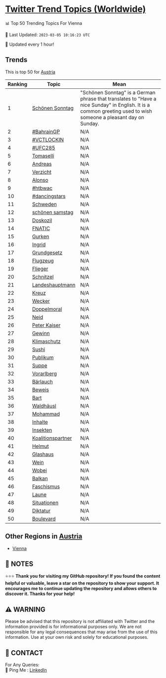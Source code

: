 [Twitter Trend Topics (Worldwide)](https://github.com/ErcinDedeoglu/Twitter-Trend-Topics)
==========


📊 Top 50 Trending Topics For Vienna

📆 Last Updated: `2023-03-05 10:16:23 UTC`

🔧 Updated every 1 hour!


## Trends

This is top 50 for [Austria](</Austria>)

| Ranking | Topic | Mean |
| ------- | ------------ | ------------ |
| 1 | [Schönen Sonntag](http://twitter.com/search?q=Sch%c3%b6nen+Sonntag) | "Schönen Sonntag" is a German phrase that translates to "Have a nice Sunday" in English. It is a common greeting used to wish someone a pleasant day on Sunday. |
| 2 | [#BahrainGP](http://twitter.com/search?q=%23BahrainGP) | N/A |
| 3 | [#VCTLOCKIN](http://twitter.com/search?q=%23VCTLOCKIN) | N/A |
| 4 | [#UFC285](http://twitter.com/search?q=%23UFC285) | N/A |
| 5 | [Tomaselli](http://twitter.com/search?q=Tomaselli) | N/A |
| 6 | [Andreas](http://twitter.com/search?q=Andreas) | N/A |
| 7 | [Verzicht](http://twitter.com/search?q=Verzicht) | N/A |
| 8 | [Alonso](http://twitter.com/search?q=Alonso) | N/A |
| 9 | [#htbwac](http://twitter.com/search?q=%23htbwac) | N/A |
| 10 | [#dancingstars](http://twitter.com/search?q=%23dancingstars) | N/A |
| 11 | [Schweden](http://twitter.com/search?q=Schweden) | N/A |
| 12 | [schönen samstag](http://twitter.com/search?q=sch%c3%b6nen+samstag) | N/A |
| 13 | [Doskozil](http://twitter.com/search?q=Doskozil) | N/A |
| 14 | [FNATIC](http://twitter.com/search?q=FNATIC) | N/A |
| 15 | [Gurken](http://twitter.com/search?q=Gurken) | N/A |
| 16 | [Ingrid](http://twitter.com/search?q=Ingrid) | N/A |
| 17 | [Grundgesetz](http://twitter.com/search?q=Grundgesetz) | N/A |
| 18 | [Flugzeug](http://twitter.com/search?q=Flugzeug) | N/A |
| 19 | [Flieger](http://twitter.com/search?q=Flieger) | N/A |
| 20 | [Schnitzel](http://twitter.com/search?q=Schnitzel) | N/A |
| 21 | [Landeshauptmann](http://twitter.com/search?q=Landeshauptmann) | N/A |
| 22 | [Kreuz](http://twitter.com/search?q=Kreuz) | N/A |
| 23 | [Wecker](http://twitter.com/search?q=Wecker) | N/A |
| 24 | [Doppelmoral](http://twitter.com/search?q=Doppelmoral) | N/A |
| 25 | [Neid](http://twitter.com/search?q=Neid) | N/A |
| 26 | [Peter Kaiser](http://twitter.com/search?q=Peter+Kaiser) | N/A |
| 27 | [Gewinn](http://twitter.com/search?q=Gewinn) | N/A |
| 28 | [Klimaschutz](http://twitter.com/search?q=Klimaschutz) | N/A |
| 29 | [Sushi](http://twitter.com/search?q=Sushi) | N/A |
| 30 | [Publikum](http://twitter.com/search?q=Publikum) | N/A |
| 31 | [Suppe](http://twitter.com/search?q=Suppe) | N/A |
| 32 | [Vorarlberg](http://twitter.com/search?q=Vorarlberg) | N/A |
| 33 | [Bärlauch](http://twitter.com/search?q=B%c3%a4rlauch) | N/A |
| 34 | [Beweis](http://twitter.com/search?q=Beweis) | N/A |
| 35 | [Bart](http://twitter.com/search?q=Bart) | N/A |
| 36 | [Waldhäusl](http://twitter.com/search?q=Waldh%c3%a4usl) | N/A |
| 37 | [Mohammad](http://twitter.com/search?q=Mohammad) | N/A |
| 38 | [Inhalte](http://twitter.com/search?q=Inhalte) | N/A |
| 39 | [Insekten](http://twitter.com/search?q=Insekten) | N/A |
| 40 | [Koalitionspartner](http://twitter.com/search?q=Koalitionspartner) | N/A |
| 41 | [Helmut](http://twitter.com/search?q=Helmut) | N/A |
| 42 | [Glashaus](http://twitter.com/search?q=Glashaus) | N/A |
| 43 | [Wein](http://twitter.com/search?q=Wein) | N/A |
| 44 | [Wobei](http://twitter.com/search?q=Wobei) | N/A |
| 45 | [Balkan](http://twitter.com/search?q=Balkan) | N/A |
| 46 | [Faschismus](http://twitter.com/search?q=Faschismus) | N/A |
| 47 | [Laune](http://twitter.com/search?q=Laune) | N/A |
| 48 | [Situationen](http://twitter.com/search?q=Situationen) | N/A |
| 49 | [Diktatur](http://twitter.com/search?q=Diktatur) | N/A |
| 50 | [Boulevard](http://twitter.com/search?q=Boulevard) | N/A |



## Other Regions in [Austria](</Austria>)

* [Vienna](</Austria/Vienna.md>)



## 📝 NOTES

⭐⭐⭐ **Thank you for visiting my GitHub repository! If you found the content helpful or valuable, leave a star on the repository to show your support. It encourages me to continue updating the repository and allows others to discover it. Thanks for your help!**


## ⚠️ WARNING

Please be advised that this repository is not affiliated with Twitter and the information provided is for informational purposes only. We are not responsible for any legal consequences that may arise from the use of this information. Use at your own risk and solely for educational purposes.


## 📨 CONTACT

 For Any Queries:  
            🏓 Ping Me : [LinkedIn](https://www.linkedin.com/in/ercindedeoglu/)
